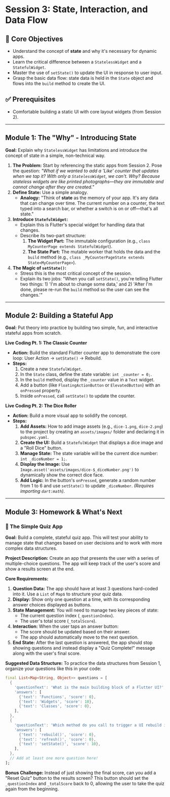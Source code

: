 # Session 3: State, Interaction, and Data Flow

## 🎯 Core Objectives

- Understand the concept of **state** and why it's necessary for dynamic apps.
- Learn the critical difference between a `StatelessWidget` and a `StatefulWidget`.
- Master the use of `setState()` to update the UI in response to user input.
- Grasp the basic data flow: state data is held in the `State` object and flows into the `build` method to create the UI.

## ✅ Prerequisites

- Comfortable building a static UI with core layout widgets (from Session 2).

---

## **Module 1: The "Why" - Introducing State**

**Goal:** Explain why `StatelessWidget` has limitations and introduce the concept of state in a simple, non-technical way.

1.  **The Problem:** Start by referencing the static apps from Session 2. Pose the question: _"What if we wanted to add a 'Like' counter that updates when we tap it? With only a `StatelessWidget`, we can't. Why? Because stateless widgets are like printed photographs—they are immutable and cannot change after they are created."_
2.  **Define State:** Use a simple analogy.
    - **Analogy:** "Think of **state** as the memory of your app. It's any data that can change over time. The current number on a counter, the text typed into a search bar, or whether a switch is on or off—that's all state."
3.  **Introduce `StatefulWidget`:**
    - Explain this is Flutter's special widget for handling data that changes.
    - Describe its two-part structure:
      1.  **The Widget Part:** The immutable configuration (e.g., `class MyCounterPage extends StatefulWidget`).
      2.  **The State Part:** The mutable worker that holds the data and the `build` method (e.g., `class _MyCounterPageState extends State<MyCounterPage>`).
4.  **The Magic of `setState()`:**
    - Stress this is the most critical concept of the session.
    - Explain its two jobs: "When you call `setState()`, you're telling Flutter two things: 1) 'I'm about to change some data,' and 2) 'After I'm done, please re-run the `build` method so the user can see the changes.'"

---

## **Module 2: Building a Stateful App**

**Goal:** Put theory into practice by building two simple, fun, and interactive stateful apps from scratch.

**Live Coding Pt. 1: The Classic Counter**

- **Action:** Build the standard Flutter counter app to demonstrate the core loop: User Action -> `setState()` -> Rebuild.
- **Steps:**
  1.  Create a new `StatefulWidget`.
  2.  In the `State` class, define the state variable: `int _counter = 0;`.
  3.  In the `build` method, display the `_counter` value in a `Text` widget.
  4.  Add a button (like `FloatingActionButton` or `ElevatedButton`) with an `onPressed` property.
  5.  Inside `onPressed`, call `setState()` to update the counter.

**Live Coding Pt. 2: The Dice Roller**

- **Action:** Build a more visual app to solidify the concept.
- **Steps:**
  1.  **Add Assets:** How to add image assets (e.g., `dice-1.png`, `dice-2.png`) to the project by creating an `assets/images/` folder and declaring it in `pubspec.yaml`.
  2.  **Create the UI:** Build a `StatefulWidget` that displays a dice image and a "Roll Dice" button.
  3.  **Manage State:** The state variable will be the current dice number: `int _diceNumber = 1;`.
  4.  **Display the Image:** Use `Image.asset('assets/images/dice-$_diceNumber.png')` to dynamically show the correct dice face.
  5.  **Add Logic:** In the button's `onPressed`, generate a random number from 1 to 6 and use `setState()` to update `_diceNumber`. _(Requires importing `dart:math`)_.

---

## **Module 3: Homework & What's Next**

### 🚀 The Simple Quiz App

**Goal:** Build a complete, stateful quiz app. This will test your ability to manage state that changes based on user decisions and to work with more complex data structures.

**Project Description:**
Create an app that presents the user with a series of multiple-choice questions. The app will keep track of the user's score and show a results screen at the end.

**Core Requirements:**

1.  **Question Data:** The app should have at least 3 questions hard-coded into it. Use a `List` of `Map`s to structure your quiz data.
2.  **Display:** Show only one question at a time, with its corresponding answer choices displayed as buttons.
3.  **State Management:** You will need to manage two key pieces of state:
    - The current question index (`_questionIndex`).
    - The user's total score (`_totalScore`).
4.  **Interaction:** When the user taps an answer button:
    - The score should be updated based on their answer.
    - The app should automatically move to the next question.
5.  **End State:** After the last question is answered, the app should stop showing questions and instead display a "Quiz Complete!" message along with the user's final score.

**Suggested Data Structure:**
To practice the data structures from Session 1, organize your questions like this in your code:

```dart
final List<Map<String, Object>> questions = [
  {
    'questionText': 'What is the main building block of a Flutter UI?',
    'answers': [
      {'text': 'Functions', 'score': 0},
      {'text': 'Widgets', 'score': 10},
      {'text': 'Classes', 'score': 0},
    ],
  },
  {
    'questionText': 'Which method do you call to trigger a UI rebuild in a StatefulWidget?',
    'answers': [
      {'text': 'rebuild()', 'score': 0},
      {'text': 'refresh()', 'score': 0},
      {'text': 'setState()', 'score': 10},
    ],
  },
  // Add at least one more question here!
];
```

**Bonus Challenge:**
Instead of just showing the final score, can you add a "Reset Quiz" button to the results screen? This button should set the `_questionIndex` and `_totalScore` back to 0, allowing the user to take the quiz again from the beginning.
